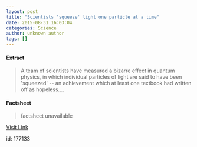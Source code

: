 ```yaml
---
layout: post
title: "Scientists 'squeeze' light one particle at a time"
date: 2015-08-31 16:03:04
categories: Science
author: unknown author
tags: []
---
```



#### Extract
>A team of scientists have measured a bizarre effect in quantum physics, in which individual particles of light are said to have been 'squeezed' -- an achievement which at least one textbook had written off as hopeless....

#### Factsheet
>factsheet unavailable

[Visit Link](http://www.sciencedaily.com/releases/2015/08/150831120304.htm)

id:  177133
